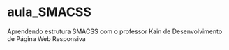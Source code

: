 # aula_SMACSS
Aprendendo estrutura SMACSS com o professor Kain de Desenvolvimento de Página Web Responsiva

